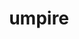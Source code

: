 ---
title: "umpire"
layout: cache
categories: [package, develop-2023-06-25]
meta: {"versions": ["2022.03.1"], "compilers": ["gcc@=11.1.0", "gcc@=7.3.1", "gcc@=7.5.0", "oneapi@=2023.1.0"], "oss": ["amzn2", "ubuntu18.04", "ubuntu20.04"], "platforms": ["linux"], "targets": ["aarch64", "neoverse_n1", "ppc64le", "x86_64", "x86_64_v3"], "stacks": ["data-vis-sdk", "e4s", "e4s-oneapi", "e4s-power", "radiuss", "radiuss-aws", "radiuss-aws-aarch64", "root"], "num_specs": 22, "num_specs_by_stack": {"root": 22, "e4s": 5, "radiuss-aws-aarch64": 4, "e4s-power": 4, "data-vis-sdk": 1, "radiuss": 3, "e4s-oneapi": 2, "radiuss-aws": 3}}
spec_details: [{"hash": "ioelyammb5nfhhz6fflvyuosl6efzoyn", "compiler": "gcc@=11.1.0", "versions": ["2022.03.1"], "os": "ubuntu20.04", "platform": "linux", "target": "x86_64_v3", "variants": ["amdgpu_target=gfx90a", "build_system=cmake", "build_type=Release", "+c", "~cuda", "+device_alloc", "~deviceconst", "+examples", "~fortran", "generator=make", "~ipo", "~numa", "~openmp", "patches=78daca9", "+rocm", "+shared", "tests=none"], "stacks": ["root", "e4s"], "size": "-", "tarball": "https://binaries.spack.io/releases/develop-2023-06-25/build_cache/linux-ubuntu20.04-x86_64_v3/gcc-11.1.0/umpire-2022.03.1/linux-ubuntu20.04-x86_64_v3-gcc-11.1.0-umpire-2022.03.1-ioelyammb5nfhhz6fflvyuosl6efzoyn.spack"}, {"hash": "ysmmyzziq2hnejdxyuqsohcb4fw3nles", "compiler": "gcc@=7.3.1", "versions": ["2022.03.1"], "os": "amzn2", "platform": "linux", "target": "aarch64", "variants": ["build_system=cmake", "build_type=Release", "+c", "~cuda", "+device_alloc", "~deviceconst", "+examples", "~fortran", "generator=make", "~ipo", "~numa", "~openmp", "~rocm", "+shared", "tests=none"], "stacks": ["root", "radiuss-aws-aarch64"], "size": "-", "tarball": "https://binaries.spack.io/releases/develop-2023-06-25/build_cache/linux-amzn2-aarch64/gcc-7.3.1/umpire-2022.03.1/linux-amzn2-aarch64-gcc-7.3.1-umpire-2022.03.1-ysmmyzziq2hnejdxyuqsohcb4fw3nles.spack"}, {"hash": "hdcixjodftjw5uoa25lfpvvicpniwiy3", "compiler": "gcc@=11.1.0", "versions": ["2022.03.1"], "os": "ubuntu20.04", "platform": "linux", "target": "ppc64le", "variants": ["build_system=cmake", "build_type=Release", "+c", "+cuda", "cuda_arch=70", "+device_alloc", "~deviceconst", "+examples", "~fortran", "generator=make", "~ipo", "~numa", "~openmp", "~rocm", "~shared", "tests=none"], "stacks": ["e4s-power", "root"], "size": "-", "tarball": "https://binaries.spack.io/releases/develop-2023-06-25/build_cache/linux-ubuntu20.04-ppc64le/gcc-11.1.0/umpire-2022.03.1/linux-ubuntu20.04-ppc64le-gcc-11.1.0-umpire-2022.03.1-hdcixjodftjw5uoa25lfpvvicpniwiy3.spack"}, {"hash": "qoaaa3zwbytmqpfnrcqtkuy624yceg6m", "compiler": "gcc@=11.1.0", "versions": ["2022.03.1"], "os": "ubuntu20.04", "platform": "linux", "target": "x86_64_v3", "variants": ["build_system=cmake", "build_type=Release", "+c", "~cuda", "+device_alloc", "~deviceconst", "+examples", "~fortran", "generator=make", "~ipo", "~numa", "~openmp", "~rocm", "+shared", "tests=none"], "stacks": ["root", "e4s"], "size": "-", "tarball": "https://binaries.spack.io/releases/develop-2023-06-25/build_cache/linux-ubuntu20.04-x86_64_v3/gcc-11.1.0/umpire-2022.03.1/linux-ubuntu20.04-x86_64_v3-gcc-11.1.0-umpire-2022.03.1-qoaaa3zwbytmqpfnrcqtkuy624yceg6m.spack"}, {"hash": "wsyl5ff7srgv6tnbqgeb3fgo5uuvxvd3", "compiler": "gcc@=11.1.0", "versions": ["2022.03.1"], "os": "ubuntu20.04", "platform": "linux", "target": "ppc64le", "variants": ["build_system=cmake", "build_type=Release", "+c", "~cuda", "+device_alloc", "~deviceconst", "+examples", "~fortran", "generator=make", "~ipo", "~numa", "~openmp", "~rocm", "+shared", "tests=none"], "stacks": ["e4s-power", "root"], "size": "-", "tarball": "https://binaries.spack.io/releases/develop-2023-06-25/build_cache/linux-ubuntu20.04-ppc64le/gcc-11.1.0/umpire-2022.03.1/linux-ubuntu20.04-ppc64le-gcc-11.1.0-umpire-2022.03.1-wsyl5ff7srgv6tnbqgeb3fgo5uuvxvd3.spack"}, {"hash": "7m5c4oobd5vq65yflxma2rvrrbqmpr2o", "compiler": "gcc@=11.1.0", "versions": ["2022.03.1"], "os": "ubuntu20.04", "platform": "linux", "target": "x86_64_v3", "variants": ["build_system=cmake", "build_type=Release", "+c", "~cuda", "+device_alloc", "~deviceconst", "+examples", "~fortran", "generator=make", "~ipo", "~numa", "~openmp", "~rocm", "+shared", "tests=none"], "stacks": ["root", "e4s"], "size": "-", "tarball": "https://binaries.spack.io/releases/develop-2023-06-25/build_cache/linux-ubuntu20.04-x86_64_v3/gcc-11.1.0/umpire-2022.03.1/linux-ubuntu20.04-x86_64_v3-gcc-11.1.0-umpire-2022.03.1-7m5c4oobd5vq65yflxma2rvrrbqmpr2o.spack"}, {"hash": "nmq47sowtxgv57u3vktaeaqdkwpjtdsl", "compiler": "gcc@=11.1.0", "versions": ["2022.03.1"], "os": "ubuntu20.04", "platform": "linux", "target": "ppc64le", "variants": ["build_system=cmake", "build_type=Release", "+c", "~cuda", "+device_alloc", "~deviceconst", "+examples", "~fortran", "generator=make", "~ipo", "~numa", "~openmp", "~rocm", "+shared", "tests=none"], "stacks": ["e4s-power", "root"], "size": "-", "tarball": "https://binaries.spack.io/releases/develop-2023-06-25/build_cache/linux-ubuntu20.04-ppc64le/gcc-11.1.0/umpire-2022.03.1/linux-ubuntu20.04-ppc64le-gcc-11.1.0-umpire-2022.03.1-nmq47sowtxgv57u3vktaeaqdkwpjtdsl.spack"}, {"hash": "fcqjmolu3mbno3dppf3cvves22bslzjn", "compiler": "gcc@=11.1.0", "versions": ["2022.03.1"], "os": "ubuntu20.04", "platform": "linux", "target": "x86_64_v3", "variants": ["build_system=cmake", "build_type=Release", "+c", "~cuda", "+device_alloc", "~deviceconst", "+examples", "~fortran", "generator=make", "~ipo", "~numa", "~openmp", "~rocm", "+shared", "tests=none"], "stacks": ["root", "data-vis-sdk"], "size": "-", "tarball": "https://binaries.spack.io/releases/develop-2023-06-25/build_cache/linux-ubuntu20.04-x86_64_v3/gcc-11.1.0/umpire-2022.03.1/linux-ubuntu20.04-x86_64_v3-gcc-11.1.0-umpire-2022.03.1-fcqjmolu3mbno3dppf3cvves22bslzjn.spack"}, {"hash": "xpsoalnp2kehykc6f5uiagvef6mrmuza", "compiler": "gcc@=11.1.0", "versions": ["2022.03.1"], "os": "ubuntu20.04", "platform": "linux", "target": "ppc64le", "variants": ["build_system=cmake", "build_type=Release", "+c", "~cuda", "+device_alloc", "~deviceconst", "+examples", "~fortran", "generator=make", "~ipo", "~numa", "+openmp", "~rocm", "+shared", "tests=none"], "stacks": ["e4s-power", "root"], "size": "-", "tarball": "https://binaries.spack.io/releases/develop-2023-06-25/build_cache/linux-ubuntu20.04-ppc64le/gcc-11.1.0/umpire-2022.03.1/linux-ubuntu20.04-ppc64le-gcc-11.1.0-umpire-2022.03.1-xpsoalnp2kehykc6f5uiagvef6mrmuza.spack"}, {"hash": "hik4cybtofqmizzoid7j56jhovk7wudb", "compiler": "gcc@=7.5.0", "versions": ["2022.03.1"], "os": "ubuntu18.04", "platform": "linux", "target": "x86_64_v3", "variants": ["build_system=cmake", "build_type=Release", "+c", "~cuda", "+device_alloc", "~deviceconst", "+examples", "~fortran", "generator=make", "~ipo", "~numa", "~openmp", "~rocm", "+shared", "tests=none"], "stacks": ["radiuss", "root"], "size": "-", "tarball": "https://binaries.spack.io/releases/develop-2023-06-25/build_cache/linux-ubuntu18.04-x86_64_v3/gcc-7.5.0/umpire-2022.03.1/linux-ubuntu18.04-x86_64_v3-gcc-7.5.0-umpire-2022.03.1-hik4cybtofqmizzoid7j56jhovk7wudb.spack"}, {"hash": "3hgit7wmovvim3tyi76hng7dhcepgwys", "compiler": "oneapi@=2023.1.0", "versions": ["2022.03.1"], "os": "ubuntu20.04", "platform": "linux", "target": "x86_64", "variants": ["build_system=cmake", "build_type=Release", "+c", "~cuda", "+device_alloc", "~deviceconst", "+examples", "~fortran", "generator=make", "~ipo", "~numa", "~openmp", "~rocm", "+shared", "tests=none"], "stacks": ["e4s-oneapi", "root"], "size": "-", "tarball": "https://binaries.spack.io/releases/develop-2023-06-25/build_cache/linux-ubuntu20.04-x86_64/oneapi-2023.1.0/umpire-2022.03.1/linux-ubuntu20.04-x86_64-oneapi-2023.1.0-umpire-2022.03.1-3hgit7wmovvim3tyi76hng7dhcepgwys.spack"}, {"hash": "mu64a4vp4mvjgdolq5o4wghykh6zz726", "compiler": "gcc@=7.3.1", "versions": ["2022.03.1"], "os": "amzn2", "platform": "linux", "target": "neoverse_n1", "variants": ["build_system=cmake", "build_type=Release", "+c", "~cuda", "+device_alloc", "~deviceconst", "+examples", "~fortran", "generator=make", "~ipo", "~numa", "~openmp", "~rocm", "+shared", "tests=none"], "stacks": ["root", "radiuss-aws-aarch64"], "size": "-", "tarball": "https://binaries.spack.io/releases/develop-2023-06-25/build_cache/linux-amzn2-neoverse_n1/gcc-7.3.1/umpire-2022.03.1/linux-amzn2-neoverse_n1-gcc-7.3.1-umpire-2022.03.1-mu64a4vp4mvjgdolq5o4wghykh6zz726.spack"}, {"hash": "b44xwesvdxpyhsjf2fwmbocqctbmb3nm", "compiler": "gcc@=11.1.0", "versions": ["2022.03.1"], "os": "ubuntu20.04", "platform": "linux", "target": "x86_64_v3", "variants": ["build_system=cmake", "build_type=Release", "+c", "+cuda", "cuda_arch=80", "+device_alloc", "~deviceconst", "+examples", "~fortran", "generator=make", "~ipo", "~numa", "~openmp", "~rocm", "~shared", "tests=none"], "stacks": ["root", "e4s"], "size": "-", "tarball": "https://binaries.spack.io/releases/develop-2023-06-25/build_cache/linux-ubuntu20.04-x86_64_v3/gcc-11.1.0/umpire-2022.03.1/linux-ubuntu20.04-x86_64_v3-gcc-11.1.0-umpire-2022.03.1-b44xwesvdxpyhsjf2fwmbocqctbmb3nm.spack"}, {"hash": "sh2suqkythkowfrfrxy37jn776vq27z3", "compiler": "gcc@=7.3.1", "versions": ["2022.03.1"], "os": "amzn2", "platform": "linux", "target": "x86_64_v3", "variants": ["build_system=cmake", "build_type=Release", "+c", "~cuda", "+device_alloc", "~deviceconst", "+examples", "~fortran", "generator=make", "~ipo", "~numa", "~openmp", "~rocm", "+shared", "tests=none"], "stacks": ["radiuss-aws", "root"], "size": "-", "tarball": "https://binaries.spack.io/releases/develop-2023-06-25/build_cache/linux-amzn2-x86_64_v3/gcc-7.3.1/umpire-2022.03.1/linux-amzn2-x86_64_v3-gcc-7.3.1-umpire-2022.03.1-sh2suqkythkowfrfrxy37jn776vq27z3.spack"}, {"hash": "kqi3sbxohedsvvoolilqj2njtlcwxs2x", "compiler": "gcc@=11.1.0", "versions": ["2022.03.1"], "os": "ubuntu20.04", "platform": "linux", "target": "x86_64_v3", "variants": ["build_system=cmake", "build_type=Release", "+c", "~cuda", "+device_alloc", "~deviceconst", "+examples", "~fortran", "generator=make", "~ipo", "~numa", "+openmp", "~rocm", "+shared", "tests=none"], "stacks": ["root", "e4s"], "size": "-", "tarball": "https://binaries.spack.io/releases/develop-2023-06-25/build_cache/linux-ubuntu20.04-x86_64_v3/gcc-11.1.0/umpire-2022.03.1/linux-ubuntu20.04-x86_64_v3-gcc-11.1.0-umpire-2022.03.1-kqi3sbxohedsvvoolilqj2njtlcwxs2x.spack"}, {"hash": "rvudko6orotc733xqrmi4c4hhocqtzg6", "compiler": "gcc@=7.3.1", "versions": ["2022.03.1"], "os": "amzn2", "platform": "linux", "target": "aarch64", "variants": ["build_system=cmake", "build_type=Release", "+c", "~cuda", "+device_alloc", "~deviceconst", "+examples", "~fortran", "generator=make", "~ipo", "~numa", "~openmp", "~rocm", "+shared", "tests=none"], "stacks": ["root", "radiuss-aws-aarch64"], "size": "-", "tarball": "https://binaries.spack.io/releases/develop-2023-06-25/build_cache/linux-amzn2-aarch64/gcc-7.3.1/umpire-2022.03.1/linux-amzn2-aarch64-gcc-7.3.1-umpire-2022.03.1-rvudko6orotc733xqrmi4c4hhocqtzg6.spack"}, {"hash": "m2w7v7sxeka2bci2lcdixe4nrnu55thp", "compiler": "gcc@=7.3.1", "versions": ["2022.03.1"], "os": "amzn2", "platform": "linux", "target": "x86_64_v3", "variants": ["build_system=cmake", "build_type=Release", "+c", "+cuda", "cuda_arch=70", "+device_alloc", "~deviceconst", "+examples", "~fortran", "generator=make", "~ipo", "~numa", "~openmp", "~rocm", "~shared", "tests=none"], "stacks": ["radiuss-aws", "root"], "size": "-", "tarball": "https://binaries.spack.io/releases/develop-2023-06-25/build_cache/linux-amzn2-x86_64_v3/gcc-7.3.1/umpire-2022.03.1/linux-amzn2-x86_64_v3-gcc-7.3.1-umpire-2022.03.1-m2w7v7sxeka2bci2lcdixe4nrnu55thp.spack"}, {"hash": "r4jby5h5nivncpdyoujhcbjrnhxhltjq", "compiler": "gcc@=7.3.1", "versions": ["2022.03.1"], "os": "amzn2", "platform": "linux", "target": "x86_64_v3", "variants": ["build_system=cmake", "build_type=Release", "+c", "~cuda", "+device_alloc", "~deviceconst", "+examples", "~fortran", "generator=make", "~ipo", "~numa", "~openmp", "~rocm", "+shared", "tests=none"], "stacks": ["radiuss-aws", "root"], "size": "-", "tarball": "https://binaries.spack.io/releases/develop-2023-06-25/build_cache/linux-amzn2-x86_64_v3/gcc-7.3.1/umpire-2022.03.1/linux-amzn2-x86_64_v3-gcc-7.3.1-umpire-2022.03.1-r4jby5h5nivncpdyoujhcbjrnhxhltjq.spack"}, {"hash": "3ejkpgjtsthnwkdgbuhtqk4g7xmc2n7j", "compiler": "gcc@=7.3.1", "versions": ["2022.03.1"], "os": "amzn2", "platform": "linux", "target": "neoverse_n1", "variants": ["build_system=cmake", "build_type=Release", "+c", "~cuda", "+device_alloc", "~deviceconst", "+examples", "~fortran", "generator=make", "~ipo", "~numa", "~openmp", "~rocm", "+shared", "tests=none"], "stacks": ["root", "radiuss-aws-aarch64"], "size": "-", "tarball": "https://binaries.spack.io/releases/develop-2023-06-25/build_cache/linux-amzn2-neoverse_n1/gcc-7.3.1/umpire-2022.03.1/linux-amzn2-neoverse_n1-gcc-7.3.1-umpire-2022.03.1-3ejkpgjtsthnwkdgbuhtqk4g7xmc2n7j.spack"}, {"hash": "xgrortx2skzmlszphp5ojvhbn7rjz3aq", "compiler": "gcc@=7.5.0", "versions": ["2022.03.1"], "os": "ubuntu18.04", "platform": "linux", "target": "x86_64_v3", "variants": ["build_system=cmake", "build_type=Release", "+c", "~cuda", "+device_alloc", "~deviceconst", "+examples", "~fortran", "generator=make", "~ipo", "~numa", "~openmp", "~rocm", "+shared", "tests=none"], "stacks": ["radiuss", "root"], "size": "-", "tarball": "https://binaries.spack.io/releases/develop-2023-06-25/build_cache/linux-ubuntu18.04-x86_64_v3/gcc-7.5.0/umpire-2022.03.1/linux-ubuntu18.04-x86_64_v3-gcc-7.5.0-umpire-2022.03.1-xgrortx2skzmlszphp5ojvhbn7rjz3aq.spack"}, {"hash": "zlagwmo2744hrvkxyppdxvlw3nmfbmix", "compiler": "oneapi@=2023.1.0", "versions": ["2022.03.1"], "os": "ubuntu20.04", "platform": "linux", "target": "x86_64", "variants": ["build_system=cmake", "build_type=Release", "+c", "~cuda", "+device_alloc", "~deviceconst", "+examples", "~fortran", "generator=make", "~ipo", "~numa", "+openmp", "~rocm", "+shared", "tests=none"], "stacks": ["e4s-oneapi", "root"], "size": "-", "tarball": "https://binaries.spack.io/releases/develop-2023-06-25/build_cache/linux-ubuntu20.04-x86_64/oneapi-2023.1.0/umpire-2022.03.1/linux-ubuntu20.04-x86_64-oneapi-2023.1.0-umpire-2022.03.1-zlagwmo2744hrvkxyppdxvlw3nmfbmix.spack"}, {"hash": "c7dzpx624ecg3lp2cygvc6czfw2c37lj", "compiler": "gcc@=7.5.0", "versions": ["2022.03.1"], "os": "ubuntu18.04", "platform": "linux", "target": "x86_64_v3", "variants": ["build_system=cmake", "build_type=Release", "+c", "~cuda", "+device_alloc", "~deviceconst", "+examples", "~fortran", "generator=make", "~ipo", "~numa", "+openmp", "~rocm", "+shared", "tests=none"], "stacks": ["radiuss", "root"], "size": "-", "tarball": "https://binaries.spack.io/releases/develop-2023-06-25/build_cache/linux-ubuntu18.04-x86_64_v3/gcc-7.5.0/umpire-2022.03.1/linux-ubuntu18.04-x86_64_v3-gcc-7.5.0-umpire-2022.03.1-c7dzpx624ecg3lp2cygvc6czfw2c37lj.spack"}]
---